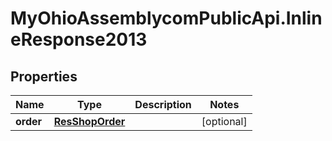 # MyOhioAssemblycomPublicApi.InlineResponse2013

## Properties
Name | Type | Description | Notes
------------ | ------------- | ------------- | -------------
**order** | [**ResShopOrder**](ResShopOrder.md) |  | [optional] 
